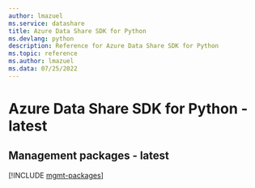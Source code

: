 ```yaml
---
author: lmazuel
ms.service: datashare
title: Azure Data Share SDK for Python
ms.devlang: python
description: Reference for Azure Data Share SDK for Python
ms.topic: reference
ms.author: lmazuel
ms.data: 07/25/2022
---
```

# Azure Data Share SDK for Python - latest

## Management packages - latest
[!INCLUDE [mgmt-packages](data-share-mgmt-index.md)]